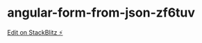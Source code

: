 # angular-form-from-json-zf6tuv

[Edit on StackBlitz ⚡️](https://stackblitz.com/edit/angular-form-from-json-zf6tuv)